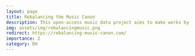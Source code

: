 ```yaml
---
layout: page
title: Rebalancing the Music Canon
description: This open-access music data project aims to make works by un(der)-represented people more discoverable, decenter the musical canon, and make data-driven music scholarship more diverse and inclusive.
img: assets/img/rebalancingmusic.png
redirect: https://rebalancing-music-canon.com/
importance: 2
category: DH
---
```

